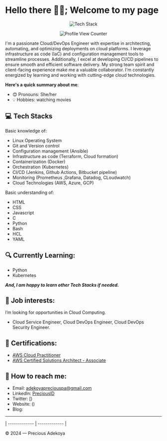 # Hello there 👋🏾; Welcome to my page
<p align="center"><img src="https://skillicons.dev/icons?i=git,github,gitlab,linux,aws,gcp,terraform,ansible,bash,html,css,javascript,python,vscode,nginx,jenkins,bitbucket,kubernetes" alt="Tech Stack" /> </p>


<div align="center">
  <img src="https://komarev.com/ghpvc/?username=Ze-Austin&style=flat-square&color=blue" alt="Profile View Counter"/>
</div>

I'm a passionate Cloud/DevOps Engineer with expertise in architecting, automating, and optimizing deployments on cloud platforms. I leverage infrastructure as code (IaC) and configuration management tools to streamline processes. Additionally, I excel at developing CI/CD pipelines to ensure smooth and efficient software delivery. My strong team spirit and client-facing experience make me a valuable collaborator. I'm constantly energized by learning and working with cutting-edge cloud technologies.


**Here's a quick summary about me**:

- 😊 Pronouns: She/her
- 💡 Hobbies: watching movies
 
## 💻 Tech Stacks
Basic knowledge of: 
- Linux Operating System
- Git and Version control
- Configuration management (Ansible)
- Infrastructure as code (Terraform, Cloud formation)
- Containerization (Docker)
- Orchestration (Kubernetes)
- CI/CD (Jenkins, Github Actions, Bitbucket pipeline)
- Monitoring (Prometheus ,Grafana, Datadog, CLoudwatch)
- Cloud Technologies (AWS, Azure, GCP)


Basic understanding of:
- HTML
- CSS
- Javascript
- C
- Python
- Bash
- HCL
- YAML

## 🔍 Currently Learning:
- Python
- Kubernetes


***And, I am happy to learn other Tech Stacks if needed.***

## 💼 Job interests: 
 I’m looking for opportunities in Cloud Computing.
- Cloud Service Engineer, Cloud DevOps Engineer, Cloud DevOps Security Engineer.

## 📜 Certifications:
- [AWS Cloud Practitioner](https://www.credly.com/badges/f4689165-7717-44af-9788-2a569d59a0c8/public_url)
- [AWS Certified Solutions Architect - Associate](https://www.credly.com/badges/419d2a0e-0e86-425f-ad98-79e4240cbd9e/public_url)


## 🚀 How to reach me:
- Email: [adekoyapreciouspa@gmail.com](adekoyapreciouspa@gmail.com)
- LinkedIn: [PreciouslD]()
- Twitter: [)
- Website: ()
- Blog: 
---



| ------------- | ------------- |

© 2024 — Precious Adekoya 
